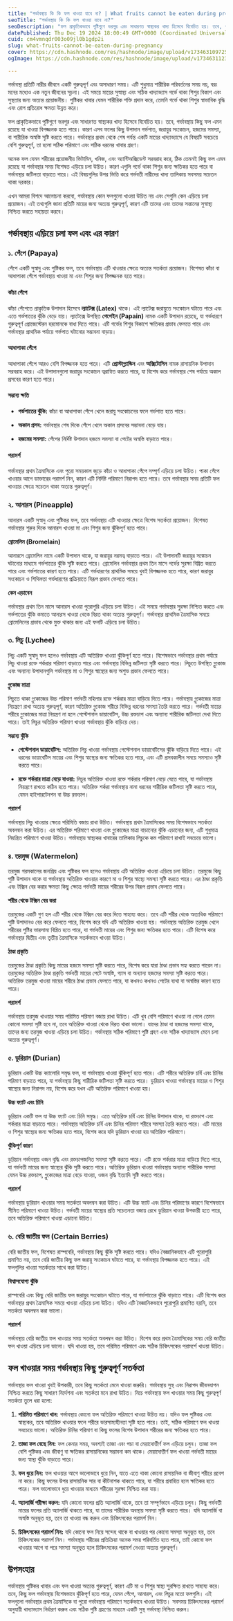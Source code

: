 ```yaml
---
title: "গর্ভাবস্থায় কি কি ফল খাওয়া যাবে না? | What fruits cannot be eaten during pregnancy?"
seoTitle: "গর্ভাবস্থায় কি কি ফল খাওয়া যাবে না?"
seoDescription: "ফল প্রাকৃতিকভাবে পুষ্টিগুণে ভরপুর এবং সাধারণত স্বাস্থ্যকর খাদ্য হিসেবে বিবেচিত হয়। তবে, গর্ভাবস্থায় কিছু ফল এমন রয়েছে যা খাওয়া বিপজ্জনক হতে পারে। কারণ"
datePublished: Thu Dec 19 2024 18:00:49 GMT+0000 (Coordinated Universal Time)
cuid: cm4vmnqdr003o09jl0b1gdp2i
slug: what-fruits-cannot-be-eaten-during-pregnancy
cover: https://cdn.hashnode.com/res/hashnode/image/upload/v1734631097258/4914df5a-5fe5-470d-b297-ecefa00537a3.webp
ogImage: https://cdn.hashnode.com/res/hashnode/image/upload/v1734631123011/b3b1ded6-80e0-4e3d-948a-ab5e83f65d21.webp

---
```


গর্ভাবস্থা প্রতিটি নারীর জীবনে একটি গুরুত্বপূর্ণ এবং অসাধারণ সময়। এটি শুধুমাত্র শারীরিক পরিবর্তনের সময় নয়, বরং মনের মধ্যেও এক নতুন জীবনের সূচনা। এই সময়ে মায়ের সুস্বাস্থ্য এবং সঠিক খাদ্যাভ্যাস গর্ভে থাকা শিশুর বিকাশ এবং সুস্থতার জন্য অত্যন্ত প্রয়োজনীয়। পুষ্টিকর খাবার যেমন শারীরিক শক্তি প্রদান করে, তেমনি গর্ভে থাকা শিশুর স্বাভাবিক বৃদ্ধি এবং রোগ প্রতিরোধ ক্ষমতা উন্নত করে।

ফল প্রাকৃতিকভাবে পুষ্টিগুণে ভরপুর এবং সাধারণত স্বাস্থ্যকর খাদ্য হিসেবে বিবেচিত হয়। তবে, গর্ভাবস্থায় কিছু ফল এমন রয়েছে যা খাওয়া বিপজ্জনক হতে পারে। কারণ এসব ফলের কিছু উপাদান গর্ভপাত, জরায়ুর সংকোচন, হজমের সমস্যা, বা শারীরিক অস্বস্তি সৃষ্টি করতে পারে। গর্ভাবস্থার প্রথম থেকে শেষ পর্যন্ত একটি মায়ের খাদ্যাভ্যাসে যে বিষয়টি সবচেয়ে বেশি গুরুত্বপূর্ণ, তা হলো সঠিক পরিমাণে এবং সঠিক ধরনের খাবার গ্রহণ।

অনেক ফল যেমন শরীরের প্রয়োজনীয় ভিটামিন, খনিজ, এবং অ্যান্টিঅক্সিডেন্ট সরবরাহ করে, ঠিক তেমনই কিছু ফল এমন রয়েছে যা গর্ভাবস্থার সময় বিশেষত এড়িয়ে চলা উচিত। কারণ এগুলি গর্ভে থাকা শিশুর জন্য ক্ষতিকর হতে পারে বা গর্ভাবস্থার জটিলতা বাড়াতে পারে। এই বিষয়গুলির উপর ভিত্তি করে গর্ভবতী নারীদের খাদ্য তালিকায় সবসময় সচেতন থাকা দরকার।

এখন আমরা বিশদে আলোচনা করবো, গর্ভাবস্থায় কোন ফলগুলো খাওয়া উচিত নয় এবং সেগুলি কেন এড়িয়ে চলা প্রয়োজন। এই তথ্যগুলি জানা প্রতিটি মায়ের জন্য অত্যন্ত গুরুত্বপূর্ণ, কারণ এটি তাদের এবং তাদের সন্তানের সুস্বাস্থ্য নিশ্চিত করতে সহায়তা করবে।

## গর্ভাবস্থায় এড়িয়ে চলা ফল এবং এর কারণ

### ১. পেঁপে (Papaya)

পেঁপে একটি সুস্বাদু এবং পুষ্টিকর ফল, তবে গর্ভাবস্থায় এটি খাওয়ার ক্ষেত্রে অত্যন্ত সতর্কতা প্রয়োজন। বিশেষত কাঁচা বা আধাপাকা পেঁপে গর্ভাবস্থায় খাওয়া মা এবং শিশুর জন্য বিপজ্জনক হতে পারে।

#### কাঁচা পেঁপে

কাঁচা পেঁপেতে প্রাকৃতিক উপাদান হিসেবে **ল্যাটেক্স (Latex)** থাকে। এই ল্যাটেক্স জরায়ুতে সংকোচন ঘটাতে পারে এবং এতে গর্ভপাতের ঝুঁকি বেড়ে যায়। ল্যাটেক্সে উপস্থিত **পেপেইন (Papain)** নামক একটি উপাদান রয়েছে, যা গর্ভধারণে গুরুত্বপূর্ণ প্রোজেস্টেরন হরমোনকে বাধা দিতে পারে। এটি গর্ভের শিশুর বিকাশে ক্ষতিকর প্রভাব ফেলতে পারে এবং গর্ভাবস্থার প্রাথমিক পর্যায়ে গর্ভপাত ঘটানোর সম্ভাবনা বাড়ায়।

#### আধাপাকা পেঁপে

আধাপাকা পেঁপে আরও বেশি বিপজ্জনক হতে পারে। এটি **প্রোস্টাগ্ল্যান্ডিন** এবং **অক্সিটোসিন** নামক রাসায়নিক উপাদান সরবরাহ করে। এই উপাদানগুলো জরায়ুর সংকোচন ত্বরান্বিত করতে পারে, যা বিশেষ করে গর্ভাবস্থার শেষ পর্যায়ে অকাল প্রসবের কারণ হতে পারে।

#### সম্ভাব্য ক্ষতি

* **গর্ভপাতের ঝুঁকি:** কাঁচা বা আধাপাকা পেঁপে খেলে জরায়ু সংকোচনের ফলে গর্ভপাত হতে পারে।
    
* **অকাল প্রসব:** গর্ভাবস্থার শেষ দিকে পেঁপে খেলে অকাল প্রসবের সম্ভাবনা বেড়ে যায়।
    
* **হজমের সমস্যা:** পেঁপের নির্দিষ্ট উপাদান হজমে সমস্যা বা পেটের অস্বস্তি বাড়াতে পারে।
    

#### পরামর্শ

গর্ভাবস্থার প্রথম ত্রৈমাসিকে এবং পুরো সময়কাল জুড়ে কাঁচা ও আধাপাকা পেঁপে সম্পূর্ণ এড়িয়ে চলা উচিত। পাকা পেঁপে খাওয়ার আগে ডাক্তারের পরামর্শ নিন, কারণ এটি নির্দিষ্ট পরিমাণে নিরাপদ হতে পারে। তবে গর্ভাবস্থার সময় প্রতিটি ফল খাওয়ার ক্ষেত্রে সচেতন থাকা অত্যন্ত গুরুত্বপূর্ণ।

### **২. আনারস (Pineapple)**

আনারস একটি সুস্বাদু এবং পুষ্টিকর ফল, তবে গর্ভাবস্থায় এটি খাওয়ার ক্ষেত্রে বিশেষ সতর্কতা প্রয়োজন। বিশেষত গর্ভাবস্থার শুরুর দিকে আনারস খাওয়া মা এবং শিশুর জন্য ঝুঁকিপূর্ণ হতে পারে।

**ব্রোমেলিন (Bromelain)**

আনারসে ব্রোমেলিন নামে একটি উপাদান থাকে, যা জরায়ুর নরমত্ব বাড়াতে পারে। এই উপাদানটি জরায়ুর সঙ্কোচন ঘটানোর মাধ্যমে গর্ভপাতের ঝুঁকি সৃষ্টি করতে পারে। ব্রোমেলিন গর্ভাবস্থার প্রথম তিন মাসে গর্ভের সুরক্ষা বিঘ্নিত করতে পারে এবং গর্ভপাতের কারণ হতে পারে। এটি গর্ভধারণের প্রাথমিক সময়ে খুবই বিপজ্জনক হতে পারে, কারণ জরায়ুর সংকোচন ও শিথিলতা গর্ভধারণের প্রক্রিয়াতে বিরূপ প্রভাব ফেলতে পারে।

**কেন এড়াবেন**

গর্ভাবস্থার প্রথম তিন মাসে আনারস খাওয়া পুরোপুরি এড়িয়ে চলা উচিত। এই সময়ে গর্ভাবস্থার সুরক্ষা নিশ্চিত করতে এবং গর্ভপাতের ঝুঁকি কমাতে আনারস খাওয়া থেকে বিরত থাকা অত্যন্ত গুরুত্বপূর্ণ। গর্ভাবস্থার প্রাথমিক ত্রৈমাসিক সময়ে ব্রোমেলিনের প্রভাব থেকে মুক্ত থাকার জন্য এই ফলটি এড়িয়ে চলা উচিত।

### **৩. লিচু (Lychee)**

লিচু একটি সুস্বাদু ফল হলেও গর্ভাবস্থায় এটি অতিরিক্ত খাওয়া ঝুঁকিপূর্ণ হতে পারে। বিশেষভাবে গর্ভাবস্থার প্রথম পর্যায়ে লিচু খাওয়া রক্তে শর্করার পরিমাণ বাড়াতে পারে এবং গর্ভাবস্থায় বিভিন্ন জটিলতা সৃষ্টি করতে পারে। লিচুতে উপস্থিত গ্লুকোজ এবং অন্যান্য উপাদানগুলি গর্ভাবস্থায় মা ও শিশুর স্বাস্থ্যের জন্য অশুভ প্রভাব ফেলতে পারে।

**গ্লুকোজ মাত্রা**

লিচুতে থাকা গ্লুকোজের উচ্চ পরিমাণ গর্ভবতী মহিলার রক্তে শর্করার মাত্রা বাড়িয়ে দিতে পারে। গর্ভাবস্থায় গ্লুকোজের মাত্রা নিয়ন্ত্রণে রাখা অত্যন্ত গুরুত্বপূর্ণ, কারণ অতিরিক্ত গ্লুকোজ শরীরে বিভিন্ন ধরনের সমস্যা তৈরি করতে পারে। গর্ভবতী মায়ের শরীরে গ্লুকোজের মাত্রা নিয়ন্ত্রণ না হলে গেস্টেশনাল ডায়াবেটিস, উচ্চ রক্তচাপ এবং অন্যান্য শারীরিক জটিলতা দেখা দিতে পারে। তাই লিচুর অতিরিক্ত পরিমাণ খাওয়া গর্ভাবস্থায় ঝুঁকি বাড়িয়ে দেয়।

**সম্ভাব্য ঝুঁকি**

* **গেস্টেশনাল ডায়াবেটিস:** অতিরিক্ত লিচু খাওয়া গর্ভাবস্থায় গেস্টেশনাল ডায়াবেটিসের ঝুঁকি বাড়িয়ে দিতে পারে। এই ধরনের ডায়াবেটিস মায়ের এবং শিশুর স্বাস্থ্যের জন্য ক্ষতিকর হতে পারে, এবং এটি প্রসবকালীন সময়ে সমস্যাও সৃষ্টি করতে পারে।
    
* **রক্তে শর্করার মাত্রা বেড়ে যাওয়া:** লিচুর অতিরিক্ত খাওয়া রক্তে শর্করার পরিমাণ বেড়ে যেতে পারে, যা গর্ভাবস্থায় নিয়ন্ত্রণে রাখতে কঠিন হতে পারে। অতিরিক্ত শর্করা গর্ভাবস্থায় নানা ধরনের শারীরিক জটিলতা সৃষ্টি করতে পারে, যেমন হাইপারটেনশন বা উচ্চ রক্তচাপ।
    

**পরামর্শ**

গর্ভাবস্থায় লিচু খাওয়ার ক্ষেত্রে পরিমিতি বজায় রাখা উচিত। গর্ভাবস্থায় প্রথম ত্রৈমাসিকের সময় বিশেষভাবে সতর্কতা অবলম্বন করা উচিত। এর অতিরিক্ত পরিমাণে খাওয়া এবং গ্লুকোজের মাত্রা বাড়ানোর ঝুঁকি এড়ানোর জন্য, এটি শুধুমাত্র নিয়ন্ত্রিত পরিমাণে খাওয়া উচিত। গর্ভাবস্থায় স্বাস্থ্যকর খাবারের তালিকায় লিচুকে কম পরিমাণে রাখাই সবচেয়ে ভালো।

### **৪. তরমুজ (Watermelon)**

তরমুজ গরমকালের জনপ্রিয় এবং পুষ্টিকর ফল হলেও গর্ভাবস্থায় এটি অতিরিক্ত খাওয়া এড়িয়ে চলা উচিত। তরমুজে কিছু পুষ্টি উপাদান থাকে যা গর্ভাবস্থায় অতিরিক্ত খাওয়ার কারণে মা ও শিশুর স্বাস্থ্যে সমস্যা সৃষ্টি করতে পারে। এর ঠাণ্ডা প্রকৃতি এবং টক্সিন বের করার ক্ষমতা কিছু ক্ষেত্রে গর্ভবতী মায়ের শরীরের উপর বিরূপ প্রভাব ফেলতে পারে।

**শরীর থেকে টক্সিন বের করা**

তরমুজের একটি গুণ হল এটি শরীর থেকে টক্সিন বের করে দিতে সাহায্য করে। তবে এটি শরীর থেকে অত্যধিক পরিমাণে পুষ্টি উপাদানও বের করে ফেলতে পারে, বিশেষ করে যদি এটি অতিরিক্ত খাওয়া হয়। গর্ভাবস্থায় অতিরিক্ত তরমুজ খেলে শরীরের পুষ্টির ভারসাম্য বিঘ্নিত হতে পারে, যা গর্ভবতী মায়ের এবং শিশুর জন্য ক্ষতিকর হতে পারে। এটি বিশেষ করে গর্ভাবস্থার দ্বিতীয় এবং তৃতীয় ত্রৈমাসিকে সতর্কভাবে খাওয়া উচিত।

**ঠাণ্ডা প্রকৃতি**

তরমুজের ঠাণ্ডা প্রকৃতি কিছু মায়ের হজমে সমস্যা সৃষ্টি করতে পারে, বিশেষ করে যারা ঠাণ্ডা প্রভাব সহ্য করতে পারেন না। তরমুজের অতিরিক্ত ঠাণ্ডা প্রকৃতি গর্ভবতী মায়ের পেটে অস্বস্তি, গ্যাস বা অন্যান্য হজমের সমস্যা সৃষ্টি করতে পারে। অতিরিক্ত তরমুজ খাওয়া মায়ের শরীরে ঠাণ্ডা প্রভাব ফেলতে পারে, যা কখনও কখনও পেটের ব্যথা বা অস্বস্তির কারণ হতে পারে।

**পরামর্শ**

গর্ভাবস্থায় তরমুজ খাওয়ার সময় পরিমিত পরিমাণ বজায় রাখা উচিত। এটি খুব বেশি পরিমাণে খাওয়া না গেলে তেমন কোনো সমস্যা সৃষ্টি হবে না, তবে অতিরিক্ত খাওয়া থেকে বিরত থাকা ভালো। যাদের ঠাণ্ডা বা হজমের সমস্যা থাকে, তাদের জন্য তরমুজ খাওয়া এড়িয়ে চলা উচিত। গর্ভাবস্থায় সঠিক পরিমাণে পুষ্টি গ্রহণ এবং সঠিক খাদ্যাভ্যাস মেনে চলা অত্যন্ত গুরুত্বপূর্ণ।

### **৫. ডুরিয়ান (Durian)**

ডুরিয়ান একটি উচ্চ ক্যালোরি সমৃদ্ধ ফল, যা গর্ভাবস্থায় খাওয়া ঝুঁকিপূর্ণ হতে পারে। এটি শরীরে অতিরিক্ত চর্বি এবং চিনির পরিমাণ বাড়াতে পারে, যা গর্ভাবস্থায় কিছু শারীরিক জটিলতা সৃষ্টি করতে পারে। ডুরিয়ান খাওয়া গর্ভাবস্থায় মায়ের ও শিশুর স্বাস্থ্যের জন্য নিরাপদ নয়, বিশেষ করে যখন এটি অতিরিক্ত পরিমাণে খাওয়া হয়।

**উচ্চ ফ্যাট এবং চিনি**

ডুরিয়ান একটি ফল যা উচ্চ ফ্যাট এবং চিনি সমৃদ্ধ। এতে অতিরিক্ত চর্বি এবং চিনির উপাদান থাকে, যা রক্তচাপ এবং শর্করার মাত্রা বাড়াতে পারে। গর্ভাবস্থায় অতিরিক্ত চর্বি এবং চিনির পরিমাণ শরীরে সমস্যা তৈরি করতে পারে। এটি মায়ের ও শিশুর স্বাস্থ্যের জন্য ক্ষতিকর হতে পারে, বিশেষ করে যদি ডুরিয়ান খাওয়া হয় অতিরিক্ত পরিমাণে।

**ঝুঁকিপূর্ণ কারণ**

ডুরিয়ান গর্ভাবস্থায় ওজন বৃদ্ধি এবং রক্তচাপজনিত সমস্যা সৃষ্টি করতে পারে। এটি রক্তে শর্করার মাত্রা বাড়িয়ে দিতে পারে, যা গর্ভবতী মায়ের জন্য স্বাস্থ্যের ঝুঁকি সৃষ্টি করতে পারে। অতিরিক্ত ডুরিয়ান খাওয়া গর্ভাবস্থায় অন্যান্য শারীরিক সমস্যা যেমন উচ্চ রক্তচাপ, গ্লুকোজের মাত্রা বেড়ে যাওয়া, ওজন বৃদ্ধি ইত্যাদি সৃষ্টি করতে পারে।

**পরামর্শ**

গর্ভাবস্থায় ডুরিয়ান খাওয়ার সময় সতর্কতা অবলম্বন করা উচিত। এটি উচ্চ ফ্যাট এবং চিনির পরিমাণের কারণে বিশেষভাবে সীমিত পরিমাণে খাওয়া উচিত। গর্ভবতী মায়ের স্বাস্থ্যের প্রতি সচেতনতা বজায় রেখে ডুরিয়ান খাওয়া উপকারী হতে পারে, তবে অতিরিক্ত পরিমাণে খাওয়া এড়ানো উচিত।

### **৬. বেরি জাতীয় ফল (Certain Berries)**

বেরি জাতীয় ফল, বিশেষত রাস্পবেরি, গর্ভাবস্থায় কিছু ঝুঁকি সৃষ্টি করতে পারে। যদিও বৈজ্ঞানিকভাবে এটি পুরোপুরি প্রমাণিত নয়, তবে বেরি জাতীয় কিছু ফল জরায়ু সংকোচন ঘটাতে পারে, যা গর্ভাবস্থায় বিপজ্জনক হতে পারে। এই ফলগুলির খাওয়া সতর্কতার সাথে করা উচিত।

**বিশ্বাসযোগ্য ঝুঁকি**

রাস্পবেরি এবং কিছু বেরি জাতীয় ফল জরায়ুর সংকোচন ঘটাতে পারে, যা গর্ভপাতের ঝুঁকি বাড়াতে পারে। এটি বিশেষ করে গর্ভাবস্থার প্রথম ত্রৈমাসিক সময়ে খাওয়া এড়িয়ে চলা উচিত। যদিও এটি বৈজ্ঞানিকভাবে পুরোপুরি প্রমাণিত হয়নি, তবে সতর্কতা অবলম্বন করা ভালো।

**পরামর্শ**

গর্ভাবস্থায় বেরি জাতীয় ফল খাওয়ার সময় সতর্কতা অবলম্বন করা উচিত। বিশেষ করে প্রথম ত্রৈমাসিকের সময় বেরি জাতীয় ফল খাওয়া এড়িয়ে চলা ভালো। যদি খাওয়া হয়, তবে পরিমিত পরিমাণে এবং সঠিক চিকিৎসকের পরামর্শে খাওয়া উচিত।

## **ফল খাওয়ার সময় গর্ভাবস্থায় কিছু গুরুত্বপূর্ণ সতর্কতা**

গর্ভাবস্থায় ফল খাওয়া খুবই উপকারী, তবে কিছু সতর্কতা মেনে খাওয়া জরুরি। গর্ভাবস্থায় সুস্থ এবং নিরাপদ জীবনযাপন নিশ্চিত করতে কিছু সাধারণ নির্দেশনা এবং সতর্কতা মনে রাখা উচিত। নিচে গর্ভাবস্থায় ফল খাওয়ার সময় কিছু গুরুত্বপূর্ণ সতর্কতা তুলে ধরা হলো:

1. **পরিমিত পরিমাণে খান:** গর্ভাবস্থায় কোনো ফল অতিরিক্ত পরিমাণে খাওয়া উচিত নয়। যদিও ফল পুষ্টিকর এবং স্বাস্থ্যকর, তবে অতিরিক্ত খাওয়ার ফলে শরীরে ভারসাম্যহীনতা সৃষ্টি হতে পারে। তাই, সঠিক পরিমাণে ফল খাওয়া সবচেয়ে ভালো। অতিরিক্ত চিনির পরিমাণ বা কিছু ফলের বিশেষ উপাদান শরীরের জন্য ক্ষতিকর হতে পারে।
    
2. **তাজা ফল বেছে নিন:** ফল কেনার সময়, অবশ্যই তাজা এবং পচা বা মেয়াদোত্তীর্ণ ফল এড়িয়ে চলুন। তাজা ফল বেশি পুষ্টিকর এবং জীবাণু বা ক্ষতিকর রাসায়নিকের সম্ভাবনা কম থাকে। মেয়াদোত্তীর্ণ ফল খাওয়া গর্ভবতী মায়ের জন্য স্বাস্থ্য ঝুঁকি বাড়াতে পারে।
    
3. **ফল ধুয়ে নিন:** ফল খাওয়ার আগে ভালোভাবে ধুয়ে নিন, যাতে এতে থাকা কোনো রাসায়নিক বা জীবাণু শরীরে প্রবেশ না করে। কিছু ফলের উপর রাসায়নিক সার বা কীটনাশক থাকতে পারে, যা শরীরে প্রবাহিত হলে ক্ষতিকর হতে পারে। ফল ভালোভাবে ধুয়ে খাওয়ার মাধ্যমে শরীরের সুরক্ষা নিশ্চিত করা যায়।
    
4. **অ্যালার্জি পরীক্ষা করুন:** যদি কোনো ফলের প্রতি অ্যালার্জি থাকে, তবে তা সম্পূর্ণভাবে এড়িয়ে চলুন। কিছু গর্ভবতী মায়ের ফলের প্রতি অ্যালার্জি থাকতে পারে, যা তাদের শারীরিক অবস্থায় সমস্যা সৃষ্টি করতে পারে। যদি অ্যালার্জি বা অস্বস্তি অনুভূত হয়, তবে তা খাওয়া বন্ধ করুন এবং চিকিৎসকের পরামর্শ নিন।
    
5. **চিকিৎসকের পরামর্শ নিন:** যদি কোনো ফল নিয়ে সন্দেহ থাকে বা খাওয়ার পর কোনো সমস্যা অনুভূত হয়, তবে চিকিৎসকের পরামর্শ নিন। গর্ভাবস্থায় শরীরের প্রতিক্রিয়া অনেক সময় পরিবর্তিত হতে পারে, তাই কোনো ফল খাওয়ার আগে বা পরে সমস্যা অনুভূত হলে চিকিৎসকের পরামর্শ নেওয়া অত্যন্ত গুরুত্বপূর্ণ।
    

## **উপসংহার**

গর্ভাবস্থায় পুষ্টিকর খাবার এবং ফল খাওয়া অত্যন্ত গুরুত্বপূর্ণ, কারণ এটি মা ও শিশুর স্বাস্থ্য সুরক্ষিত রাখতে সাহায্য করে। তবে, কিছু ফল গর্ভাবস্থায় বিশেষভাবে ঝুঁকিপূর্ণ হতে পারে, যেমন পেঁপে, আনারস, এবং লিচুর মতো ফলগুলি। এই ফলগুলো গর্ভাবস্থার প্রথম ত্রৈমাসিকে বা পুরো গর্ভাবস্থায় পরিমাণে সতর্কভাবে খাওয়া উচিত। সবসময় চিকিৎসকের পরামর্শ অনুযায়ী খাদ্যাভ্যাস নির্ধারণ করুন এবং সঠিক পুষ্টি গ্রহণের মাধ্যমে একটি সুস্থ গর্ভাবস্থা নিশ্চিত করুন।